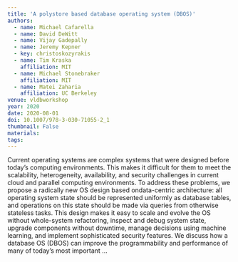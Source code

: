 ```yaml
---
title: 'A polystore based database operating system (DBOS)'
authors:
  - name: Michael Cafarella
  - name: David DeWitt
  - name: Vijay Gadepally
  - name: Jeremy Kepner
  - key: christoskozyrakis
  - name: Tim Kraska
    affiliation: MIT
  - name: Michael Stonebraker
    affiliation: MIT
  - name: Matei Zaharia
    affiliation: UC Berkeley
venue: vldbworkshop
year: 2020
date: 2020-08-01
doi: 10.1007/978-3-030-71055-2_1
thumbnail: False
materials:
tags:
---
```

Current operating systems are complex systems that were designed before today’s computing environments. This makes it difficult for them to meet the scalability, heterogeneity, availability, and security challenges in current cloud and parallel computing environments. To address these problems, we propose a radically new OS design based ondata-centric architecture: all operating system state should be represented uniformly as database tables, and operations on this state should be made via queries from otherwise stateless tasks. This design makes it easy to scale and evolve the OS without whole-system refactoring, inspect and debug system state, upgrade components without downtime, manage decisions using machine learning, and implement sophisticated security features. We discuss how a database OS (DBOS) can improve the programmability and performance of many of today’s most important …
